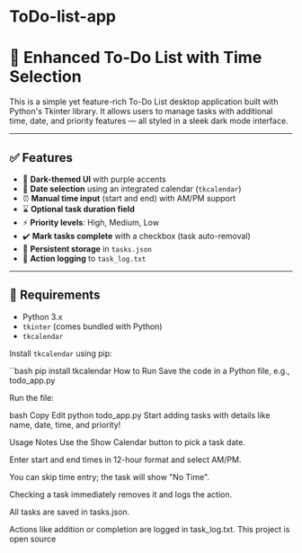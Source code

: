 # ToDo-list-app
# 📝 Enhanced To-Do List with Time Selection

This is a simple yet feature-rich To-Do List desktop application built with Python's Tkinter library. It allows users to manage tasks with additional time, date, and priority features — all styled in a sleek dark mode interface.

---

## ✅ Features

- 🖤 **Dark-themed UI** with purple accents
- 📅 **Date selection** using an integrated calendar (`tkcalendar`)
- ⏰ **Manual time input** (start and end) with AM/PM support
- ⌛ **Optional task duration field**
- ⚡ **Priority levels**: High, Medium, Low
- ✔️ **Mark tasks complete** with a checkbox (task auto-removal)
- 💾 **Persistent storage** in `tasks.json`
- 🧾 **Action logging** to `task_log.txt`

---

## 🔧 Requirements

- Python 3.x
- `tkinter` (comes bundled with Python)
- `tkcalendar`

Install `tkcalendar` using pip:

``bash
pip install tkcalendar
How to Run
Save the code in a Python file, e.g., todo_app.py

Run the file:

bash
Copy
Edit
python todo_app.py
Start adding tasks with details like name, date, time, and priority!

 Usage Notes
Use the Show Calendar button to pick a task date.

Enter start and end times in 12-hour format and select AM/PM.

You can skip time entry; the task will show "No Time".

Checking a task immediately removes it and logs the action.

All tasks are saved in tasks.json.

Actions like addition or completion are logged in task_log.txt.
This project is open source
